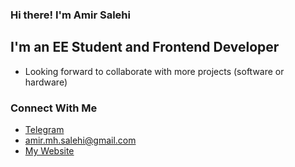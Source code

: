 ### Hi there! I'm Amir Salehi

## I'm an EE Student and Frontend Developer

- Looking forward to collaborate with more projects (software or hardware)

### Connect With Me

- [Telegram](https://t.me/amir_mh_salehi)
- [amir.mh.salehi@gmail.com](mailto:amir.mh.salehi@gmail.com)
- [My Website](https://amirm-salehi.ir)

<br/>
